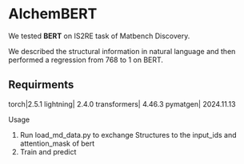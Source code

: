 # AlchemBERT
We tested **BERT** on IS2RE task of Matbench Discovery.

We described the structural information in natural language and then performed a regression from 768 to 1 on BERT.

Requirments
------------
  torch|2.5.1
  lightning| 2.4.0
  transformers| 4.46.3
  pymatgen| 2024.11.13

Usage 
1. Run load_md_data.py to exchange Structures to the input_ids and attention_mask of bert
2. Train and predict

